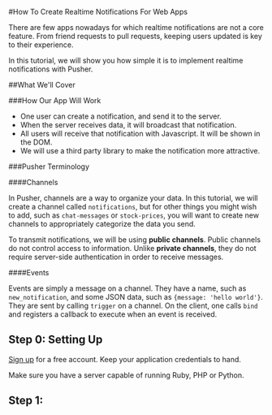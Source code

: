 #How To Create Realtime Notifications For Web Apps

There are few apps nowadays for which realtime notifications are not a core feature. From friend requests to pull requests, keeping users updated is key to their experience. 

In this tutorial, we will show you how simple it is to implement realtime notifications with Pusher.

##What We'll Cover

###How Our App Will Work

* One user can create a notification, and send it to the server.
* When the server receives data, it will broadcast that notification.
* All users will receive that notification with Javascript. It will be shown in the DOM.
* We will use a third party library to make the notification more attractive.

###Pusher Terminology

####Channels

In Pusher, channels are a way to organize your data. In this tutorial, we will create a channel called `notifications`, but for other things you might wish to add, such as `chat-messages` or `stock-prices`, you will want to create new channels to appropriately categorize the data you send.

To transmit notifications, we will be using **public channels**. Public channels do not control access to information. Unlike **private channels**, they do not require server-side authentication in order to receive messages. 

####Events

Events are simply a message on a channel. They have a name, such as `new_notification`, and some JSON data, such as `{message: 'hello world'}`.
They are sent by calling `trigger` on a channel. On the client, one calls `bind` and registers a callback to execute when an event is received.


## Step 0: Setting Up

[Sign up]() for a free account. Keep your application credentials to hand.

Make sure you have a server capable of running Ruby, PHP or Python.

## Step 1: 




